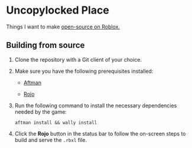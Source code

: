# Uncopylocked Place

Things I want to make [open-source on Roblox.](https://rblx.games/5355482910)

## Building from source

1. Clone the repository with a Git client of your choice.

2. Make sure you have the following prerequisites installed:

	- [Aftman](https://github.com/LPGhatguy/aftman#installation)

    - [Rojo](https://rojo.space/docs/v7/getting-started/installation)

3. Run the following command to install the necessary dependencies needed by the game:

    ```
	aftman install && wally install
	```

4. Click the **Rojo** button in the status bar to follow the on-screen steps to build and serve the `.rbxl` file.